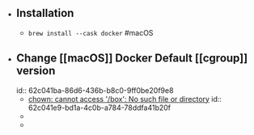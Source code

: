 - ## Installation
	- `brew install --cask docker` #macOS
- ## Change [[macOS]] Docker Default [[cgroup]] version
  id:: 62c041ba-86d6-436b-b8c0-9ff0be20f9e8
	- [chown: cannot access '/box': No such file or directory](https://github.com/judge0/judge0/issues/325#issuecomment-1140230612)
	  id:: 62c041e9-bd1a-4c0b-a784-78ddfa41b20f
	-
	-